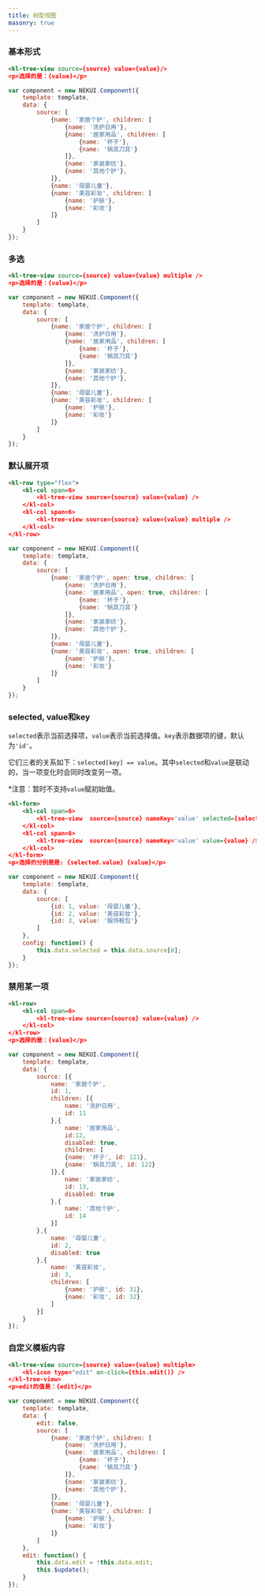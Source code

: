 ```yaml
---
title: 树型视图
masonry: true
---
```


<!-- demo_start -->
### 基本形式

<div class="m-example"></div>

```xml
<kl-tree-view source={source} value={value}/>
<p>选择的是：{value}</p>
```

```javascript
var component = new NEKUI.Component({
    template: template,
    data: {
        source: [
            {name: '家居个护', children: [
                {name: '洗护日用'},
                {name: '居家用品', children: [
                    {name: '杯子'},
                    {name: '锅具刀具'}
                ]},
                {name: '家装家纺'},
                {name: '其他个护'},
            ]},
            {name: '母婴儿童'},
            {name: '美容彩妆', children: [
                {name: '护肤'},
                {name: '彩妆'}
            ]}
        ]
    }
});
```
<!-- demo_end -->

<!-- demo_start -->
### 多选

<div class="m-example"></div>

```xml
<kl-tree-view source={source} value={value} multiple />
<p>选择的是：{value}</p>
```

```javascript
var component = new NEKUI.Component({
    template: template,
    data: {
        source: [
            {name: '家居个护', children: [
                {name: '洗护日用'},
                {name: '居家用品', children: [
                    {name: '杯子'},
                    {name: '锅具刀具'}
                ]},
                {name: '家装家纺'},
                {name: '其他个护'},
            ]},
            {name: '母婴儿童'},
            {name: '美容彩妆', children: [
                {name: '护肤'},
                {name: '彩妆'}
            ]}
        ]
    }
});
```
<!-- demo_end -->

<!-- demo_start -->
### 默认展开项

<div class="m-example"></div>

```xml
<kl-row type="flex">
    <kl-col span=6>
        <kl-tree-view source={source} value={value} />
    </kl-col>
    <kl-col span=6>
        <kl-tree-view source={source} value={value} multiple />
    </kl-col>
</kl-row>
```

```javascript
var component = new NEKUI.Component({
    template: template,
    data: {
        source: [
            {name: '家居个护', open: true, children: [
                {name: '洗护日用'},
                {name: '居家用品', open: true, children: [
                    {name: '杯子'},
                    {name: '锅具刀具'}
                ]},
                {name: '家装家纺'},
                {name: '其他个护'},
            ]},
            {name: '母婴儿童'},
            {name: '美容彩妆', open: true, children: [
                {name: '护肤'},
                {name: '彩妆'}
            ]}
        ]
    }
});
```
<!-- demo_end -->

<!-- demo_start -->
### selected, value和key

`selected`表示当前选择项，`value`表示当前选择值。`key`表示数据项的键，默认为`'id'`。

它们三者的关系如下：`selected[key] == value`。其中`selected`和`value`是联动的，当一项变化时会同时改变另一项。

*注意：暂时不支持`value`赋初始值。

<div class="m-example"></div>

```xml
<kl-form>
    <kl-col span=6>
        <kl-tree-view  source={source} nameKey='value' selected={selected} />
    </kl-col>
    <kl-col span=6>
        <kl-tree-view  source={source} nameKey='value' value={value} />
    </kl-col>
</kl-form>
<p>选择的分别是是: {selected.value} {value}</p>
```

```javascript
var component = new NEKUI.Component({
    template: template,
    data: {
        source: [
            {id: 1, value: '母婴儿童'},
            {id: 2, value: '美容彩妆'},
            {id: 3, value: '服饰鞋包'}
        ]
    },
    config: function() {
        this.data.selected = this.data.source[0];
    }
});
```
<!-- demo_end -->

<!-- demo_start -->
### 禁用某一项

<div class="m-example"></div>

```xml
<kl-row>
    <kl-col span=6>
        <kl-tree-view source={source} value={value} />
    </kl-col>
</kl-row>
<p>选择的是：{value}</p>
```

```javascript
var component = new NEKUI.Component({
    template: template,
    data: {
        source: [{   
            name: '家居个护', 
            id: 1,
            children: [{
                name: '洗护日用',
                id: 11
            },{
                name: '居家用品',
                id:12,
                disabled: true,
                children: [
                {name: '杯子', id: 121},
                {name: '锅具刀具', id: 122}
            ]},{
                name: '家装家纺', 
                id: 13,
                disabled: true
            },{
                name: '其他个护',
                id: 14
            }]
        },{
            name: '母婴儿童', 
            id: 2,
            disabled: true
        },{
            name: '美容彩妆', 
            id: 3,
            children: [
                {name: '护肤', id: 31},
                {name: '彩妆', id: 32}
            ]
        }]
    }
});
```
<!-- demo_end -->

<!-- demo_start -->
### 自定义模板内容

<div class="m-example"></div>

```xml
<kl-tree-view source={source} value={value} multiple>
    <kl-icon type="edit" on-click={this.edit()} />
</kl-tree-view>
<p>edit的值是：{edit}</p>
```

```javascript
var component = new NEKUI.Component({
    template: template,
    data: {
        edit: false,
        source: [
            {name: '家居个护', children: [
                {name: '洗护日用'},
                {name: '居家用品', children: [
                    {name: '杯子'},
                    {name: '锅具刀具'}
                ]},
                {name: '家装家纺'},
                {name: '其他个护'},
            ]},
            {name: '母婴儿童'},
            {name: '美容彩妆', children: [
                {name: '护肤'},
                {name: '彩妆'}
            ]}
        ]
    },
    edit: function() {
        this.data.edit = !this.data.edit;
        this.$update();
    }
});
```
<!-- demo_end -->
